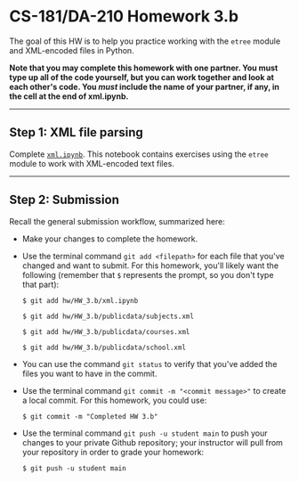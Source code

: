 # CS-181/DA-210 Homework 3.b

The goal of this HW is to help you practice working with the `etree` module and XML-encoded files in Python.

**Note that you may complete this homework with one partner.  You must type up all of the code yourself, but you can work together and look at each other's code.  You _must_ include the name of your partner, if any, in the cell at the end of xml.ipynb.**

---

## Step 1: XML file parsing

Complete [`xml.ipynb`](xml.ipynb).  This notebook contains exercises using the `etree` module to work with XML-encoded text files.

---

## Step 2: Submission

Recall the general submission workflow, summarized here:

- Make your changes to complete the homework.

- Use the terminal command `git add <filepath>` for each file that you've changed and want to submit.  For this homework, you'll likely want the following (remember that `$` represents the prompt, so you don't type that part):

    ```
    $ git add hw/HW_3.b/xml.ipynb

    $ git add hw/HW_3.b/publicdata/subjects.xml

    $ git add hw/HW_3.b/publicdata/courses.xml

    $ git add hw/HW_3.b/publicdata/school.xml
    ```

- You can use the command `git status` to verify that you've added the files you want to have in the commit.

- Use the terminal command `git commit -m "<commit message>"` to create a local commit.  For this homework, you could use:

    ```
    $ git commit -m "Completed HW 3.b"
    ```

- Use the terminal command `git push -u student main` to push your changes to your private Github repository; your instructor will pull from your repository in order to grade your homework:

    ```
    $ git push -u student main
    ```